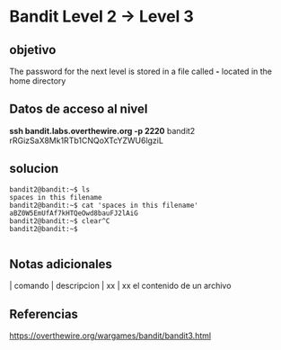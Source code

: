 # Bandit Level 2 -> Level 3




## objetivo
The password for the next level is stored in a file called **-** located in the home directory

## Datos de acceso al nivel
**ssh bandit.labs.overthewire.org -p 2220**
bandit2
rRGizSaX8Mk1RTb1CNQoXTcYZWU6lgziL


## solucion
```bash()
bandit2@bandit:~$ ls
spaces in this filename
bandit2@bandit:~$ cat 'spaces in this filename'
aBZ0W5EmUfAf7kHTQeOwd8bauFJ2lAiG
bandit2@bandit:~$ clear^C
bandit2@bandit:~$ 


```

## Notas adicionales
| comando | descripcion
| xx | xx el contenido de un archivo 

## Referencias
https://overthewire.org/wargames/bandit/bandit3.html
